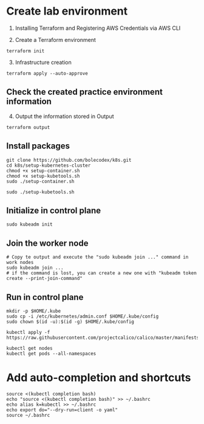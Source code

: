 # Create lab environment

1. Installing Terraform and Registering AWS Credentials via AWS CLI

2. Create a Terraform environment
```
terraform init
```

3. Infrastructure creation
```
terraform apply --auto-approve
```

## Check the created practice environment information

4. Output the information stored in Output
```
terraform output
```

## Install packages

```
git clone https://github.com/bolecodex/k8s.git
cd k8s/setup-kubernetes-cluster
chmod +x setup-container.sh
chmod +x setup-kubetools.sh
sudo ./setup-container.sh
```
```
sudo ./setup-kubetools.sh
```

## Initialize in control plane
```
sudo kubeadm init
```
## Join the worker node
```
# Copy te output and execute the "sudo kubeadm join ..." command in work nodes
sudo kubeadm join ...
# if the command is lost, you can create a new one with "kubeadm token create --print-join-command"
```
## Run in control plane
```
mkdir -p $HOME/.kube
sudo cp -i /etc/kubernetes/admin.conf $HOME/.kube/config
sudo chown $(id -u):$(id -g) $HOME/.kube/config

kubectl apply -f https://raw.githubusercontent.com/projectcalico/calico/master/manifests/calico.yaml

kubectl get nodes
kubectl get pods --all-namespaces
```
# Add auto-completion and shortcuts
```
source <(kubectl completion bash)
echo "source <(kubectl completion bash)" >> ~/.bashrc
echo alias k=kubectl >> ~/.bashrc
echo export do="--dry-run=client -o yaml"
source ~/.bashrc
```
